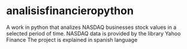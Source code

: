 # analisisfinancieropython
A work in python that analizes NASDAQ businesses stock values in a selected period of time.
NASDAQ data is provided by the library Yahoo Finance
The project is explained in spanish language
